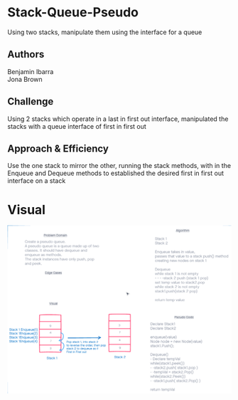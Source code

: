# Stack-Queue-Pseudo
Using two stacks, manipulate them using the interface for a queue

## Authors
Benjamin Ibarra  
Jona Brown


## Challenge
Using 2 stacks which operate in a last in first out interface, manipulated the stacks with a queue interface of first in first out

## Approach & Efficiency
Use the one stack to mirror the other, running the stack methods, with in the Enqueue and Dequeue methods to established the desired first in first out interface on a stack

# Visual
![pseudoqueue](./PseudoQueue.png)

